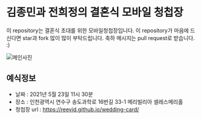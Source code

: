 # 김종민과 전희정의 결혼식 모바일 청첩장

이 repository는 결혼식 초대를 위한 모바일청첩장입니다. 이 repository가 마음에 드신다면 star과 fork 많이 많이 부탁드립니다. 축하 메시지는 pull request로 받습니다. :)


![메인사진](https://github.com/Reevid/wedding-card/raw/master/docs/images/pic2.jpeg)

## 예식정보

* 날짜 : 2021년 5월 23일 11시 30분
* 장소 : 인천광역시 연수구 송도과학로 16번길 33-1 메리빌리아 셀레스메리홀
* 청첩장 url : https://reevid.github.io/wedding-card/

